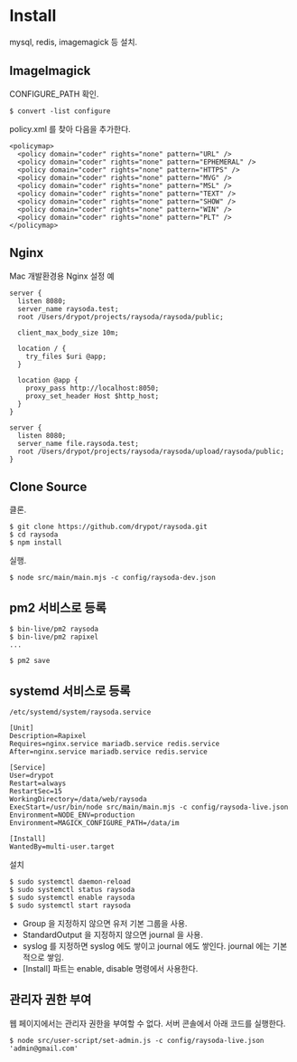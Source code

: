 # Install

mysql, redis, imagemagick 등 설치.

## ImageImagick

CONFIGURE_PATH 확인.

    $ convert -list configure

policy.xml 를 찾아 다음을 추가한다.

```
<policymap>
  <policy domain="coder" rights="none" pattern="URL" />
  <policy domain="coder" rights="none" pattern="EPHEMERAL" />
  <policy domain="coder" rights="none" pattern="HTTPS" />
  <policy domain="coder" rights="none" pattern="MVG" />
  <policy domain="coder" rights="none" pattern="MSL" />
  <policy domain="coder" rights="none" pattern="TEXT" />
  <policy domain="coder" rights="none" pattern="SHOW" />
  <policy domain="coder" rights="none" pattern="WIN" />
  <policy domain="coder" rights="none" pattern="PLT" />
</policymap>
```

## Nginx

Mac 개발환경용 Nginx 설정 예

    server {
      listen 8080;
      server_name raysoda.test;
      root /Users/drypot/projects/raysoda/raysoda/public;
    
      client_max_body_size 10m;
    
      location / {
        try_files $uri @app;
      }
    
      location @app {
        proxy_pass http://localhost:8050;
        proxy_set_header Host $http_host;
      }
    }
    
    server {
      listen 8080;
      server_name file.raysoda.test;
      root /Users/drypot/projects/raysoda/raysoda/upload/raysoda/public;
    }

## Clone Source

클론.

    $ git clone https://github.com/drypot/raysoda.git
    $ cd raysoda
    $ npm install

실행.

    $ node src/main/main.mjs -c config/raysoda-dev.json

## pm2 서비스로 등록

    $ bin-live/pm2 raysoda
    $ bin-live/pm2 rapixel
    ...

    $ pm2 save

## systemd 서비스로 등록

    /etc/systemd/system/raysoda.service

    [Unit]
    Description=Rapixel
    Requires=nginx.service mariadb.service redis.service
    After=nginx.service mariadb.service redis.service

    [Service]
    User=drypot
    Restart=always
    RestartSec=15
    WorkingDirectory=/data/web/raysoda
    ExecStart=/usr/bin/node src/main/main.mjs -c config/raysoda-live.json
    Environment=NODE_ENV=production
    Environment=MAGICK_CONFIGURE_PATH=/data/im

    [Install]
    WantedBy=multi-user.target

설치

    $ sudo systemctl daemon-reload
    $ sudo systemctl status raysoda
    $ sudo systemctl enable raysoda
    $ sudo systemctl start raysoda

* Group 을 지정하지 않으면 유저 기본 그룹을 사용.
* StandardOutput 을 지정하지 않으면 journal 을 사용.
* syslog 를 지정하면 syslog 에도 쌓이고 journal 에도 쌓인다. journal 에는 기본적으로 쌓임.
* [Install] 파트는 enable, disable 명령에서 사용한다.

## 관리자 권한 부여

웹 페이지에서는 관리자 권한을 부여할 수 없다.
서버 콘솔에서 아래 코드를 실행한다.

    $ node src/user-script/set-admin.js -c config/raysoda-live.json 'admin@gmail.com'
